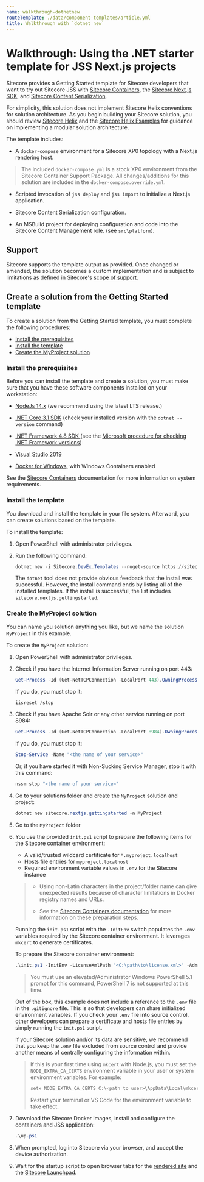 ```yaml
---
name: walkthrough-dotnetnew
routeTemplate: ./data/component-templates/article.yml
title: Walkthrough with `dotnet new`
---
```

# Walkthrough: Using the .NET starter template for JSS Next.js projects

Sitecore provides a Getting Started template for Sitecore developers that want to try out  Sitecore JSS with [Sitecore Containers](https://containers.doc.sitecore.com/), the [Sitecore Next.js SDK](https://jss.sitecore.com/), and [Sitecore Content Serialization](https://doc.sitecore.com/developers/101/developer-tools/en/sitecore-content-serialization.html). 

For simplicity, this solution does not implement Sitecore Helix conventions for solution architecture. As you begin building your Sitecore solution, you should review [Sitecore Helix](https://helix.sitecore.net/) and the [Sitecore Helix Examples](https://sitecore.github.io/Helix.Examples/) for guidance on implementing a modular solution architecture.

The template includes: 

* A `docker-compose` environment for a Sitecore XP0 topology with a Next.js rendering host.

 > The included `docker-compose.yml` is a stock XP0 environment from the Sitecore Container Support Package. All changes/additions for this solution are included in the `docker-compose.override.yml`.

* Scripted invocation of `jss deploy` and `jss import` to initialize a Next.js application.

* Sitecore Content Serialization configuration.

* An MSBuild project for deploying configuration and code into the Sitecore Content Management role. (see `src\platform`).

## Support

Sitecore supports the template output as provided. Once changed or amended, the solution becomes a custom implementation and is subject to limitations as defined in Sitecore's [scope of support](https://kb.sitecore.net/articles/463549#ScopeOfSupport).

## Create a solution from the Getting Started template

To create a solution from the Getting Started template, you must complete the following procedures:

- [Install the prerequisites](#install-the-prerequisites)
- [Install the template](#install-the-template)
- [Create the MyProject solution](#create-the-myproject-solution)

### Install the prerequisites

Before you can install the template and create a solution, you must make sure that you have these software components installed on your workstation:

* [NodeJs 14.x](https://nodejs.org/) (we recommend using the latest LTS release.)

* [.NET Core 3.1 SDK](https://dotnet.microsoft.com/download/dotnet-core/3.1) (check your installed version with the `dotnet --version` command)

* [.NET Framework 4.8 SDK ](https://dotnet.microsoft.com/download/dotnet-framework/net48) (see the [Microsoft procedure for checking .NET Framework versions](https://docs.microsoft.com/en-us/dotnet/framework/migration-guide/how-to-determine-which-versions-are-installed))

* [Visual Studio 2019](https://visualstudio.microsoft.com/downloads/)

* [Docker for Windows](https://docs.docker.com/docker-for-windows/install/), with Windows Containers enabled

See the [Sitecore Containers](https://doc.sitecore.com/developers/101/developer-tools/en/containers-in-sitecore-development.html) documentation for more information on system requirements.

### Install the template

You download and install the template in your file system. Afterward, you can create solutions based on the template.

To install the template:

1. Open PowerShell with administrator privileges.

2. Run the following command:

   ```powershell
   dotnet new -i Sitecore.DevEx.Templates --nuget-source https://sitecore.myget.org/F/sc-packages/api/v3/index.json
   ```

   The `dotnet` tool does not provide obvious feedback that the install was successful. However, the install command ends by listing all of the installed templates. If the install is successful, the list includes `sitecore.nextjs.gettingstarted`.

### Create the MyProject solution

You can name you solution anything you like, but we name the solution `MyProject` in this example.

To create the `MyProject` solution:

1. Open PowerShell with administrator privileges.

2. Check if you have the Internet Information Server running on port 443:

   ```powershell
   Get-Process -Id (Get-NetTCPConnection -LocalPort 443).OwningProcess
   ```

   If you do, you must stop it:

   ```powershell
   iisreset /stop
   ```

3. Check if you have Apache Solr or any other service running on port 8984:

   ```powershell
   Get-Process -Id (Get-NetTCPConnection -LocalPort 8984).OwningProcess
   ```

   If you do, you must stop it:

   ```powershell
   Stop-Service -Name "<the name of your service>"
   ```

   Or, if you have started it with Non-Sucking Service Manager, stop it with this command:

   ```powershell
   nssm stop "<the name of your service>"
   ```

4. Go to your solutions folder and create the `MyProject` solution and project:

   ```powershell
   dotnet new sitecore.nextjs.gettingstarted -n MyProject 
   ```

5. Go to the `MyProject` folder

6. You use the provided `init.ps1` script to prepare the following items for the Sitecore container environment:

   * A valid/trusted wildcard certificate for `*.myproject.localhost`
   * Hosts file entries for `myproject.localhost`
   * Required environment variable values in `.env` for the Sitecore instance

   > * Using non-Latin characters in the project/folder name can give unexpected results because of character limitations in Docker registry names and URLs.
   >
   > * See the [Sitecore Containers documentation](https://doc.sitecore.com/developers/101/developer-tools/en/containers-in-sitecore-development.html) for more information on these preparation steps.

   Running the `init.ps1` script with the `-InitEnv` switch populates the `.env` variables required by the Sitecore container environment. It leverages `mkcert` to generate certificates.

   To prepare the Sitecore container environment:

   ```powershell
   .\init.ps1 -InitEnv -LicenseXmlPath "<C:\path\to\license.xml>" -AdminPassword "<desired password>"
   ```

   > You must use an elevated/Administrator Windows PowerShell 5.1 prompt for this command, PowerShell 7 is not supported at this time.

   Out of the box, this example does not include a reference to the `.env` file in the `.gitignore` file. This is so that developers can share initialized environment variables. If you check your `.env` file into source control, other developers can prepare a certificate and hosts file entries by simply running the `init.ps1` script.

   If your Sitecore solution and/or its data are sensitive, we recommend that you keep the `.env` file excluded from source control and provide another means of centrally configuring the information within.

   > If this is your first time using `mkcert` with Node.js, you must set the `NODE_EXTRA_CA_CERTS` environment variable in your user or system environment variables. For example: 
   >
   > ```powershell
   > setx NODE_EXTRA_CA_CERTS C:\<path to user>\AppData\Local\mkcert\rootCA.pem
   > ```
   >
   > Restart your terminal or VS Code for the environment variable to take effect.

7. Download the Sitecore Docker images, install and configure the containers and JSS application:

   ```powershell
   .\up.ps1
   ```

8. When prompted, log into Sitecore via your browser, and accept the device authorization.
9. Wait for the startup script to open browser tabs for the [rendered site](https://www.myproject.localhost/) and the [Sitecore Launchpad](https://cm.myproject.localhost/sitecore/).